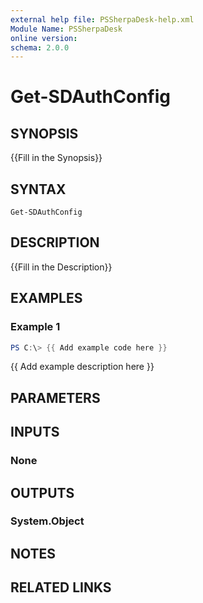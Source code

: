 ```yaml
---
external help file: PSSherpaDesk-help.xml
Module Name: PSSherpaDesk
online version:
schema: 2.0.0
---
```


# Get-SDAuthConfig

## SYNOPSIS
{{Fill in the Synopsis}}

## SYNTAX

```
Get-SDAuthConfig
```

## DESCRIPTION
{{Fill in the Description}}

## EXAMPLES

### Example 1
```powershell
PS C:\> {{ Add example code here }}
```

{{ Add example description here }}

## PARAMETERS

## INPUTS

### None

## OUTPUTS

### System.Object
## NOTES

## RELATED LINKS
